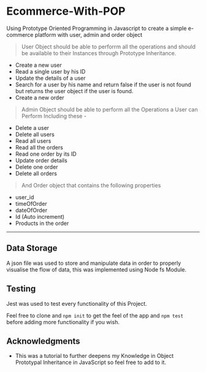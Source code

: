 # Ecommerce-With-POP

Using Prototype Oriented Programming in Javascript to create a simple e-commerce platform with user, admin and order object

> User Object should be able to perforrm all the operations and should be available to their Instances through Prototype Inheritance.

- Create a new user
- Read a single user by his ID
- Update the details of a user
- Search for a user by his name and return false if the user is not found but returns the user object if the user is found.
- Create a new order

> Admin Object should be able to perform all the Operations a User can Perform Including these -

- Delete a user
- Delete all users
- Read all users
- Read all the orders
- Read one order by its ID
- Update order details
- Delete one order
- Delete all orders

> And Order object that contains the following properties
- user_id
- timeOfOrder
- dateOfOrder
- Id (Auto increment)
- Products in the order

** **

## Data Storage
A json file was used to store and manipulate data in order to properly visualise the flow of data, this was implemented using Node fs Module.



## Testing
Jest was used to test every functionality of this Project.     

Feel free to clone and `npm init` to get the feel of the app and `npm test` before adding more functionality if you wish.

## Acknowledgments

* This was a tutorial to further deepens my Knowledge in Object Prototypal Inheritance in JavaScript so feel free to add to it.  
